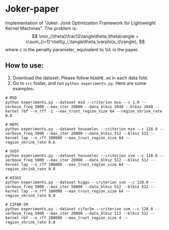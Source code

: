 # Joker-paper
Implementation of "Joker: Joint Optimization Framework for Lightweight Kernel Machines".
The problem is:
$$
\min_{\theta}\frac12\langle\theta,\theta\rangle + c\sum_{i=1}^n\ell(y_i,\langle\theta,\varphi(x_i)\rangle),
$$
where $c$ is the penalty parameter, equivalent to $1/\lambda$ in the paper.

## How to use:
1. Download the dataset. Please follow `README.md` in each data fold.
2. Go to `src` folder, and run `python experiments.py`. Here are some examples:


```
# MSD
python experiments.py --dataset msd --criterion mse --c 1.0 --verbose_freq 5000 --max_iter 20000 --data_blksz 2048 --blksz 2048 --kernel rbf --n_rff -1 --max_trust_region_size 64 --region_shrink_rate 0.8
```

```
# HEPC
python experiments.py --dataset houseelec --criterion mse --c 128.0 --verbose_freq 5000 --max_iter 20000 --data_blksz 512 --blksz 512 --kernel lap --n_rff 100000 --max_trust_region_size 64 --region_shrink_rate 0.6
```

```
# SUSY
python experiments.py --dataset houseelec --criterion svm --c 128.0 --verbose_freq 5000 --max_iter 20000 --data_blksz 512 --blksz 512 --kernel lap --n_rff 100000 --max_trust_region_size 64 --region_shrink_rate 0.8
```

```
# HIGGS
python experiments.py --dataset higgs --criterion svm --c 128.0 --verbose_freq 5000 --max_iter 50000 --data_blksz 512 --blksz 512 --kernel lap --n_rff 100000 --max_trust_region_size 64 --region_shrink_rate 0.8
```

```
# CIFAR-5M
python experiments.py --dataset cifar5m --criterion svm --c 128.0 --verbose_freq 5000 --max_iter 20000 --data_blksz 512 --blksz 512 --kernel rbf --n_rff 200000 --max_trust_region_size 4 --region_shrink_rate 0.8
```
